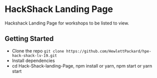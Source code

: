 # HackShack Landing Page
Hackshack Landing Page for workshops to be listed to view.

## Getting Started
- Clone the repo `git clone https://github.com/HewlettPackard/hpe-hack-shack-lv-19.git`
- Install dependencies
- cd Hack-Shack-landing-Page, npm install or yarn, npm start or yarn start

